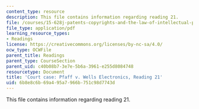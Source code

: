 ```yaml
---
content_type: resource
description: This file contains information regarding reading 21.
file: /courses/15-628j-patents-copyrights-and-the-law-of-intellectual-property-spring-2013/6b8e8c6b69a495a7966b751c98d7743d_MIT15_628JS13_read21.pdf
file_type: application/pdf
learning_resource_types:
- Readings
license: https://creativecommons.org/licenses/by-nc-sa/4.0/
ocw_type: OCWFile
parent_title: Readings
parent_type: CourseSection
parent_uid: c40b08b7-3e7e-5b6a-3961-e255d8084748
resourcetype: Document
title: 'Court case: Pfaff v. Wells Electronics, Reading 21'
uid: 6b8e8c6b-69a4-95a7-966b-751c98d7743d
---
```

This file contains information regarding reading 21.